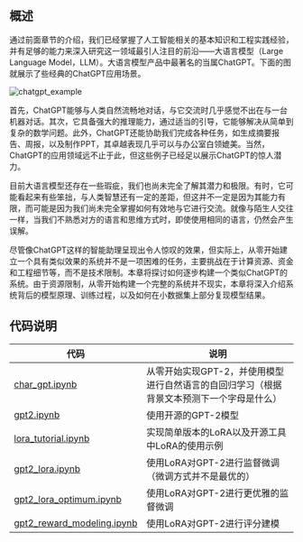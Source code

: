 ## 概述

通过前面章节的介绍，我们已经掌握了人工智能相关的基本知识和工程实践经验，并有足够的能力来深入研究这一领域最引人注目的前沿——大语言模型（Large Language Model，LLM）。大语言模型产品中最著名的当属ChatGPT。下面的图就展示了些经典的ChatGPT应用场景。

![chatgpt_example](chatgpt_example.png)

首先，ChatGPT能够与人类自然流畅地对话，与它交流时几乎感觉不出在与一台机器对话。其次，它具备强大的推理能力，通过适当的引导，它能够解决从简单到复杂的数学问题。此外，ChatGPT还能协助我们完成各种任务，如生成摘要报告、周报，以及制作PPT，其卓越表现几乎可以与办公室白领媲美。当然，ChatGPT的应用领域远不止于此，但这些例子已经足以展示ChatGPT的惊人潜力。

目前大语言模型还存在一些瑕疵，我们也尚未完全了解其潜力和极限。有时，它可能看起来有些笨拙，与人类智慧还有一定的差距，但这并不一定是因为其能力有限，而可能是因为我们尚未完全掌握如何有效地与它进行交流。就像与陌生人交往一样，当我们不熟悉对方的语言和思维方式时，即使使用相同的语言，仍然会产生误解。

尽管像ChatGPT这样的智能助理呈现出令人惊叹的效果，但实际上，从零开始建立一个具有类似效果的系统并不是一项困难的任务，主要挑战在于计算资源、资金和工程细节等，而不是技术限制。本章将探讨如何逐步构建一个类似ChatGPT的系统。由于资源限制，从零开始构建一个完整的系统并不现实，本章将深入介绍系统背后的模型原理、训练过程，以及如何在小数据集上部分复现模型结果。


## 代码说明

|代码|说明|
|---|---|
|[char_gpt.ipynb](char_gpt.ipynb)| 从零开始实现GPT-2，并使用模型进行自然语言的自回归学习（根据背景文本预测下一个字母是什么） |
|[gpt2.ipynb](gpt2.ipynb)| 使用开源的GPT-2模型 |
|[lora_tutorial.ipynb](lora_tutorial.ipynb)| 实现简单版本的LoRA以及开源工具中LoRA的使用示例 |
|[gpt2_lora.ipynb](gpt2_lora.ipynb)| 使用LoRA对GPT-2进行监督微调（微调方式并不是最优的） |
|[gpt2\_lora_optimum.ipynb](gpt2_lora_optimum.ipynb)| 使用LoRA对GPT-2进行更优雅的监督微调 |
|[gpt2\_reward_modeling.ipynb](gpt2_reward_modeling.ipynb)| 使用LoRA对GPT-2进行评分建模 |